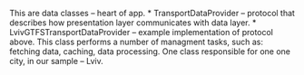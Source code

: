 This are data classes – heart of app. 
    * TransportDataProvider – protocol that describes how presentation layer communicates with data layer.
    * LvivGTFSTransportDataProvider – example implementation of protocol above. This class performs a number of managment tasks, such as: fetching data, caching, data processing. One class responsible for one one city, in our sample – Lviv.